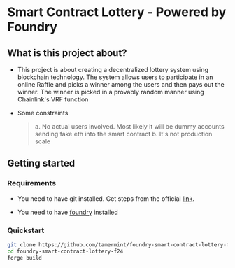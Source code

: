 # Smart Contract Lottery - Powered by Foundry

## What is this project about?

- This project is about creating a decentralized lottery system using blockchain technology. The system allows users to participate in an online Raffle and picks a winner among the users and then pays out the winner. The winner is picked in a provably random manner using Chainlink's VRF function

- Some constraints
  > a. No actual users involved. Most likely it will be dummy accounts sending fake eth into the smart contract
  > b. It's not production scale

## Getting started

### Requirements

- You need to have git installed. Get steps from the official [link](https://git-scm.com/book/en/v2/Getting-Started-Installing-Git).

- You need to have [foundry](https://getfoundry.sh/) installed

### Quickstart

```zsh
git clone https://github.com/tamermint/foundry-smart-contract-lottery-f24.git
cd foundry-smart-contract-lottery-f24
forge build
```
